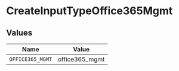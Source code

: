 # CreateInputTypeOffice365Mgmt


## Values

| Name             | Value            |
| ---------------- | ---------------- |
| `OFFICE365_MGMT` | office365_mgmt   |